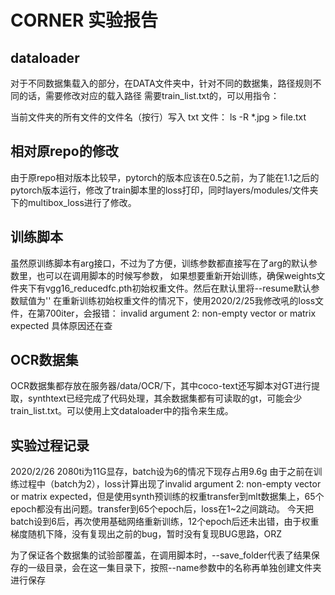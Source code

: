 # CORNER 实验报告
## dataloader
对于不同数据集载入的部分，在DATA文件夹中，针对不同的数据集，路径规则不同的话，需要修改对应的载入路径
需要train_list.txt的，可以用指令：

当前文件夹的所有文件的文件名（按行）写入 txt 文件：
ls -R  *.jpg > file.txt

## 相对原repo的修改
由于原repo相对版本比较早，pytorch的版本应该在0.5之前，为了能在1.1之后的pytorch版本运行，修改了train脚本里的loss打印，同时layers/modules/文件夹下的multibox_loss进行了修改。

## 训练脚本
虽然原训练脚本有arg接口，不过为了方便，训练参数都直接写在了arg的默认参数里，也可以在调用脚本的时候写参数，
如果想要重新开始训练，确保weights文件夹下有vgg16_reducedfc.pth初始权重文件。然后在默认里将--resume默认参数赋值为''
在重新训练初始权重文件的情况下，使用2020/2/25我修改吼的loss文件，在第700iter，会报错：
invalid argument 2: non-empty vector or matrix expected
具体原因还在查


## OCR数据集
OCR数据集都存放在服务器/data/OCR/下，其中coco-text还写脚本对GT进行提取，synthtext已经完成了代码处理，其余数据集都有可读取的gt，可能会少train_list.txt。可以使用上文dataloader中的指令来生成。


## 实验过程记录
2020/2/26
2080ti为11G显存，batch设为6的情况下现存占用9.6g
由于之前在训练过程中（batch为2），loss计算出现了invalid argument 2: non-empty vector or matrix expected，但是使用synth预训练的权重transfer到mlt数据集上，65个epoch都没有出问题。transfer到65个epoch后，loss在1~2之间跳动。
今天把batch设到6后，再次使用基础网络重新训练，12个epoch后还未出错，由于权重梯度随机下降，没有复现出之前的bug，暂时没有复现BUG思路，ORZ

为了保证各个数据集的试验部覆盖，在调用脚本时，--save_folder代表了结果保存的一级目录，会在这一集目录下，按照--name参数中的名称再单独创建文件夹进行保存